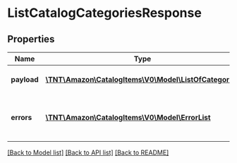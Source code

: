 # ListCatalogCategoriesResponse

## Properties
Name | Type | Description | Notes
------------ | ------------- | ------------- | -------------
**payload** | [**\TNT\Amazon\CatalogItems\V0\Model\ListOfCategories**](ListOfCategories.md) | The payload for the listCatalogCategories operation. | [optional] 
**errors** | [**\TNT\Amazon\CatalogItems\V0\Model\ErrorList**](ErrorList.md) | One or more unexpected errors occurred during the listCatalogCategories operation. | [optional] 

[[Back to Model list]](../README.md#documentation-for-models) [[Back to API list]](../README.md#documentation-for-api-endpoints) [[Back to README]](../README.md)


